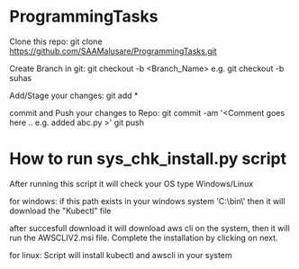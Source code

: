 # ProgrammingTasks
Clone this repo:
git clone https://github.com/SAAMalusare/ProgrammingTasks.git

Create Branch in git:
git checkout -b <Branch_Name>
e.g. git checkout -b suhas

Add/Stage your changes:
git add *

commit and Push your changes to Repo:
git commit -am '<Comment goes here .. e.g. added abc.py >'
git push


# How to run sys_chk_install.py script

After running this script it will check your OS type Windows/Linux

for windows:
if this path exists in your windows system 'C:\\bin\\' then it will download the "Kubectl" file

after succesfull download it will download aws cli on the system, then it will run the AWSCLIV2.msi file. Complete the installation by clicking on next.

for linux:
Script will install kubectl and awscli in your system